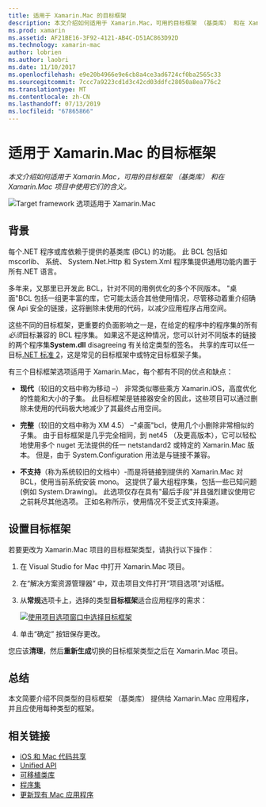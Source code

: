 ```yaml
---
title: 适用于 Xamarin.Mac 的目标框架
description: 本文介绍如何适用于 Xamarin.Mac，可用的目标框架 （基类库） 和在 Xamarin.Mac 项目中使用它们的含义。
ms.prod: xamarin
ms.assetid: AF21BE16-3F92-4121-AB4C-D51AC863D92D
ms.technology: xamarin-mac
author: lobrien
ms.author: laobri
ms.date: 11/10/2017
ms.openlocfilehash: e9e20b4966e9e6cb8a4ce3ad6724cf0ba2565c33
ms.sourcegitcommit: 7ccc7a9223cd1d3c42cd03ddfc28050a8ea776c2
ms.translationtype: MT
ms.contentlocale: zh-CN
ms.lasthandoff: 07/13/2019
ms.locfileid: "67865866"
---
```

# <a name="target-framework-for-xamarinmac"></a>适用于 Xamarin.Mac 的目标框架

_本文介绍如何适用于 Xamarin.Mac，可用的目标框架 （基类库） 和在 Xamarin.Mac 项目中使用它们的含义。_

![Target framework 选项适用于 Xamarin.Mac](target-framework-images/select-target.png "Target framework 选项适用于 Xamarin.Mac")

## <a name="background"></a>背景

每个.NET 程序或库依赖于提供的基类库 (BCL) 的功能。 此 BCL 包括如 mscorlib、 系统、 System.Net.Http 和 System.Xml 程序集提供通用功能内置于所有.NET 语言。

多年来，又那里已开发此 BCL，针对不同的用例优化的多个不同版本。 "桌面"BCL 包括一组更丰富的库，它可能太适合其他使用情况，尽管移动着重介绍确保 Api 安全的链接，这将删除未使用的代码，以减少应用程序占用空间。

这些不同的目标框架，更重要的负面影响之一是，在给定的程序中的程序集的所有*必须*目标兼容的 BCL 程序集。 如果这不是这种情况，您可以针对不同版本的链接的两个程序集**System.dll** disagreeing 有关给定类型的签名。 共享的库可以任一目标[.NET 标准 2](https://blog.xamarin.com/share-code-net-standard-2-0/)，这是常见的目标框架中或特定目标框架子集。

有三个目标框架选项适用于 Xamarin.Mac，每个都有不同的优点和缺点：

- **现代**（较旧的文档中称为移动 –） 非常类似哪些乘方 Xamarin.iOS，高度优化的性能和大小的子集。 此目标框架是链接器安全的因此，这些项目可以通过删除未使用的代码极大地减少了其最终占用空间。

- **完整**（较旧的文档中称为 XM 4.5） –"桌面"bcl，使用几个小删除非常相似的子集。 由于目标框架是几乎完全相同，到 net45 （及更高版本），它可以轻松地使用多个 nuget 无法提供的任一 netstandard2 或特定的 Xamarin.Mac 版本。 但是，由于 System.Configuration 用法是与链接不兼容。

- **不支持**（称为系统较旧的文档中）-而是将链接到提供的 Xamarin.Mac 对 BCL，使用当前系统安装 mono。 这提供了最大组程序集，包括一些已知问题 (例如 System.Drawing)。 此选项仅存在具有"最后手段"并且强烈建议使用它之前耗尽其他选项。 正如名称所示，使用情况不受正式支持渠道。

## <a name="setting-the-target-framework"></a>设置目标框架

若要更改为 Xamarin.Mac 项目的目标框架类型，请执行以下操作：

1. 在 Visual Studio for Mac 中打开 Xamarin.Mac 项目。
2. 在“解决方案资源管理器”   中，双击项目文件打开“项目选项”对话框。
3. 从**常规**选项卡上，选择的类型**目标框架**适合应用程序的需求：

    [![使用项目选项窗口中选择目标框架](target-framework-images/select-target-full.png "使用项目选项窗口中选择目标 framework")](target-framework-images/select-target-full-large.png#lightbox)

4. 单击“确定”  按钮保存更改。

您应该**清理**，然后**重新生成**切换的目标框架类型之后在 Xamarin.Mac 项目。

## <a name="summary"></a>总结

本文简要介绍不同类型的目标框架 （基类库） 提供给 Xamarin.Mac 应用程序，并且应使用每种类型的框架。


## <a name="related-links"></a>相关链接

- [iOS 和 Mac 代码共享](~/cross-platform/macios/index.md)
- [Unified API](~/cross-platform/macios/unified/index.md)
- [可移植类库](~/cross-platform/app-fundamentals/pcl.md)
- [程序集](~/cross-platform/internals/available-assemblies.md)
- [更新现有 Mac 应用程序](~/cross-platform/macios/unified/updating-mac-apps.md)
